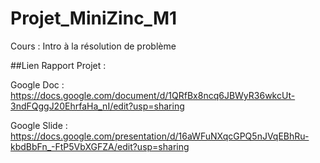 # Projet_MiniZinc_M1
Cours : Intro à la résolution de problème

##Lien Rapport Projet :

Google Doc : https://docs.google.com/document/d/1QRfBx8ncq6JBWyR36wkcUt-3ndFQggJ20EhrfaHa_nI/edit?usp=sharing

Google Slide : https://docs.google.com/presentation/d/16aWFuNXqcGPQ5nJVqEBhRu-kbdBbFn_-FtP5VbXGFZA/edit?usp=sharing
